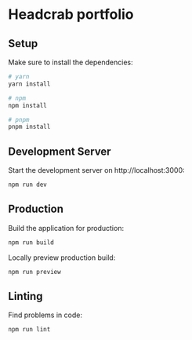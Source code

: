 # Headcrab portfolio

## Setup

Make sure to install the dependencies:

```bash
# yarn
yarn install

# npm
npm install

# pnpm
pnpm install
```

## Development Server

Start the development server on http://localhost:3000:

```bash
npm run dev
```

## Production

Build the application for production:

```bash
npm run build
```

Locally preview production build:

```bash
npm run preview
```

## Linting

Find problems in code:

```bash
npm run lint
```
